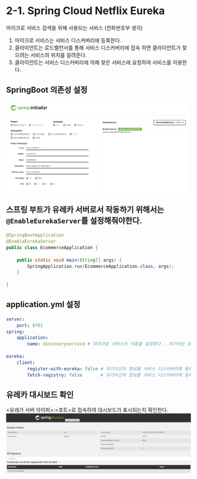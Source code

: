 # 2-1. Spring Cloud Netflix Eureka  
마이크로 서비스 검색을 위해 사용되는 서비스 (전화번호부 생각)  
  
1. 마이크로 서비스는 서비스 디스커버리에 등록한다.  
2. 클라이언트는 로드밸런서를 통해 서비스 디스커버리에 접속 하면 클라이언트가 찾으려는 서비스의 위치를 알려준다.  
3. 클라이언트는 서비스 디스커버리에 의해 찾은 서비스에 요청하여 서비스를 이용한다.  

## SpringBoot 의존성 설정
![.](./img/1.png)  

## 스프링 부트가 유레카 서버로서 작동하기 위해서는 `@EnableEurekaServer`를 설정해줘야한다.
```java
@SpringBootApplication
@EnableEurekaServer
public class EcommerceApplication {

	public static void main(String[] args) {
		SpringApplication.run(EcommerceApplication.class, args);
	}

}
```

## application.yml 설정
```yml
server:
    port: 8761
spring:
    application:
        name: discoveryserivce # 마이크로 서비스의 이름을 설정한다 - 여기서는 유레카 서비스의 이름

eureka:
    client:
        register-with-eureka: false # 자기자신의 정보를 서비스 디스커버리에 등록하지 않도록 설정
        fetch-registry: false       # 자기자신의 정보를 서비스 디스커버리에 등록하지 않도록 설정
```

## 유레카 대시보드 확인
<유레가 서버 아이피>:<포트>로 접속하여 대시보드가 표시되는지 확인한다.
![.](./img/2.png)  